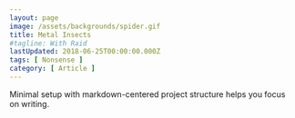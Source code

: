 ```yaml
---
layout: page
image: /assets/backgrounds/spider.gif
title: Metal Insects
#tagline: With Raid
lastUpdated: 2018-06-25T00:00:00.000Z
tags: [ Nonsense ]
category: [ Article ]
---
```

Minimal setup with markdown-centered project structure helps you focus on writing.
<!-- more -->
